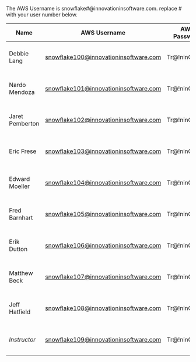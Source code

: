 The AWS Username is snowflake#@innovationinsoftware.com.
replace # with your user number below.

| Name                  | AWS Username                             | AWS Password     | AWS Console                                           | AWS Region             |
|-----------------------|------------------------------------------|------------------|-------------------------------------------------------|------------------------|
| Debbie Lang           | snowflake100@innovationinsoftware.com   | Tr@!ninG2024     | [AWS Console](https://d-91672d0af2.awsapps.com/start) | N. California (US-West-1) |
| Nardo Mendoza         | snowflake101@innovationinsoftware.com   | Tr@!ninG2024     | [AWS Console](https://d-91672d0af2.awsapps.com/start) | N. California (US-West-1) |
| Jaret Pemberton       | snowflake102@innovationinsoftware.com   | Tr@!ninG2024     | [AWS Console](https://d-91672d0af2.awsapps.com/start) | N. California (US-West-1) |
| Eric Frese            | snowflake103@innovationinsoftware.com   | Tr@!ninG2024     | [AWS Console](https://d-91672d0af2.awsapps.com/start) | N. California (US-West-1) |
| Edward Moeller        | snowflake104@innovationinsoftware.com   | Tr@!ninG2024     | [AWS Console](https://d-91672d0af2.awsapps.com/start) | N. California (US-West-1) |
| Fred Barnhart         | snowflake105@innovationinsoftware.com   | Tr@!ninG2024     | [AWS Console](https://d-91672d0af2.awsapps.com/start) | N. California (US-West-1) |
| Erik Dutton           | snowflake106@innovationinsoftware.com   | Tr@!ninG2024     | [AWS Console](https://d-91672d0af2.awsapps.com/start) | N. California (US-West-1) |
| Matthew Beck          | snowflake107@innovationinsoftware.com   | Tr@!ninG2024     | [AWS Console](https://d-91672d0af2.awsapps.com/start) | N. California (US-West-1) |
| Jeff Hatfield         | snowflake108@innovationinsoftware.com   | Tr@!ninG2024     | [AWS Console](https://d-91672d0af2.awsapps.com/start) | N. California (US-West-1) |
| *Instructor*          | snowflake109@innovationinsoftware.com   | Tr@!ninG2024     | [AWS Console](https://d-91672d0af2.awsapps.com/start) | N. California (US-West-1) |
